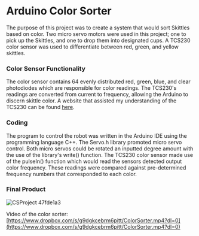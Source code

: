 # Arduino Color Sorter
The purpose of this project was to create a system that would sort Skittles based on color. Two micro servo motors were used in this project; one to pick up the Skittles, and one to drop them into designated cups. A TCS230 color sensor was used to differentiate between red, green, and yellow skittles.

### Color Sensor Functionality
The color sensor contains 64 evenly distributed red, green, blue, and clear photodiodes which are responsible for color readings. The TCS230's readings are converted from current to frequency, allowing the Arduino to discern skittle color. A website that assisted my understanding of the TCS230 can be found [here](https://howtomechatronics.com/tutorials/arduino/arduino-color-sensing-tutorial-tcs230-tcs3200-color-sensor/).

### Coding
The program to control the robot was written in the Arduino IDE using the programming language C++. The Servo.h library promoted micro servo control. Both micro servos could be rotated an inputted degree amount with the use of the library's write() function. The TCS230 color sensor made use of the pulseIn() function which would read the sensors detected output color frequency. These readings were compared against pre-determined frequency numbers that corresponded to each color.


### Final Product

![CSProject 47fde1a3](https://user-images.githubusercontent.com/63558019/184507695-0bc838f3-e650-48e4-bc33-831a9ae068b8.jpg)


Video of the color sorter:
[https://www.dropbox.com/s/g9dgkcebrm6pitt/ColorSorter.mp4?dl=0](https://www.dropbox.com/s/g9dgkcebrm6pitt/ColorSorter.mp4?dl=0)
